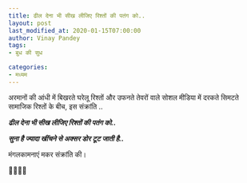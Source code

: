 ```yaml
---
title: ढील देना भी सीख लीजिए रिश्तों की पतंग को..
layout: post
last_modified_at: 2020-01-15T07:00:00
author: Vinay Pandey
tags:
- बुध की सुध

categories:
- मध्यम
---
```

अरमानों की आंधी में बिखरते घरेलू रिश्तों और उफनते तेवरों वाले सोशल मीडिया में दरकते सिमटते सामाजिक रिश्तों के बीच, 
इस संक्रांति ..

***ढील देना भी सीख लीजिए रिश्तों की पतंग को..***

***सुना है ज्यादा खींचने से अक्सर डोर टूट जाती है..***


मंगलकामनाएं मकर संक्रांति की।

🙏🌷🌷🙏


